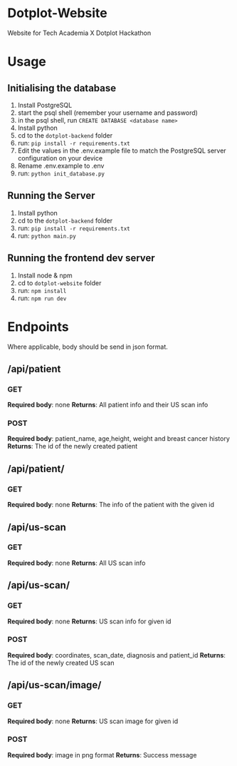 # Dotplot-Website

Website for Tech Academia X Dotplot Hackathon

# Usage

## Initialising the database

1. Install PostgreSQL
2. start the psql shell (remember your username and password)
3. in the psql shell, run `CREATE DATABASE <database name>`
4. Install python
5. cd to the `dotplot-backend` folder
6. run: `pip install -r requirements.txt`
7. Edit the values in the .env.example file to match the PostgreSQL server configuration on your device
8. Rename .env.example to .env
9. run: `python init_database.py`

## Running the Server

1. Install python
2. cd to the `dotplot-backend` folder
3. run: `pip install -r requirements.txt`
4. run: `python main.py`

## Running the frontend dev server

1. Install node & npm
2. cd to `dotplot-website` folder
3. run: `npm install`
4. run: `npm run dev`

# Endpoints

Where applicable, body should be send in json format.

## /api/patient

### GET

**Required body**: none
**Returns**: All patient info and their US scan info

### POST

**Required body**: patient_name, age,height, weight and breast cancer history
**Returns**: The id of the newly created patient

## /api/patient/<id>

### GET

**Required body**: none
**Returns**: The info of the patient with the given id

## /api/us-scan

### GET

**Required body**: none
**Returns**: All US scan info

## /api/us-scan/<id>

### GET

**Required body**: none
**Returns**: US scan info for given id

### POST

**Required body**: coordinates, scan_date, diagnosis and patient_id
**Returns**: The id of the newly created US scan

## /api/us-scan/image/<id>

### GET

**Required body**: none
**Returns**: US scan image for given id

### POST

**Required body**: image in png format
**Returns**: Success message
